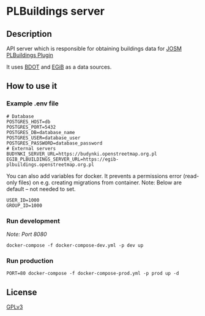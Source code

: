 # PLBuildings server
## Description
API server which is responsible for obtaining buildings data for [JOSM PLBuildings Plugin](https://github.com/praszuk/josm-plbuildings-plugin)    

It uses [BDOT](https://budynki.openstreetmap.org.pl/) and [EGiB](https://github.com/praszuk/egib-plbuildings) as a data sources.

## How to use it
### Example .env file
```
# Database
POSTGRES_HOST=db
POSTGRES_PORT=5432
POSTGRES_DB=database_name
POSTGRES_USER=database_user
POSTGRES_PASSWORD=database_password
# External servers
BUDYNKI_SERVER_URL=https://budynki.openstreetmap.org.pl
EGIB_PLBUILDINGS_SERVER_URL=https://egib-plbuildings.openstreetmap.org.pl
```
You can also add variables for docker.
It prevents a permissions error (read-only files) on e.g. creating migrations
from container.
Note: Below are default – not needed to set.
```
USER_ID=1000
GROUP_ID=1000
```

### Run development
_Note: Port 8080_
```
docker-compose -f docker-compose-dev.yml -p dev up
```

### Run production
```
PORT=80 docker-compose -f docker-compose-prod.yml -p prod up -d
```

## License
[GPLv3](LICENSE)